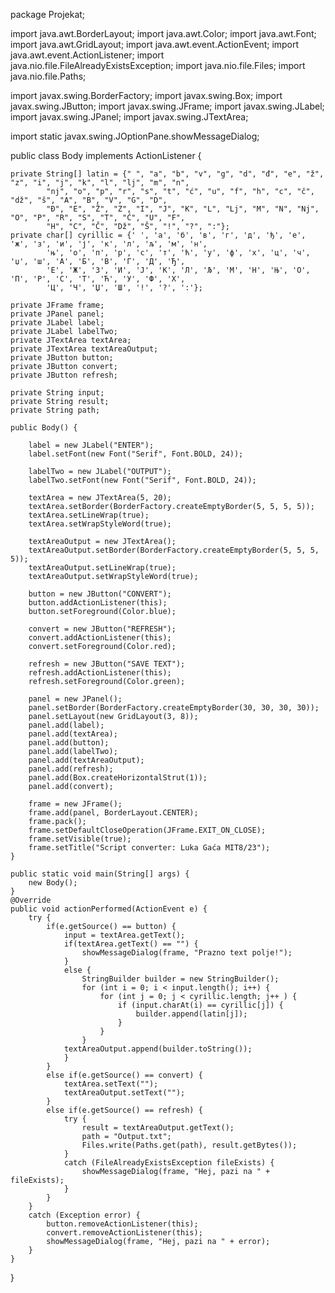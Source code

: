 package Projekat;

import java.awt.BorderLayout;
import java.awt.Color;
import java.awt.Font;
import java.awt.GridLayout;
import java.awt.event.ActionEvent;
import java.awt.event.ActionListener;
import java.nio.file.FileAlreadyExistsException;
import java.nio.file.Files;
import java.nio.file.Paths;

import javax.swing.BorderFactory;
import javax.swing.Box;
import javax.swing.JButton;
import javax.swing.JFrame;
import javax.swing.JLabel;
import javax.swing.JPanel;
import javax.swing.JTextArea;

import static javax.swing.JOptionPane.showMessageDialog;

public class Body implements ActionListener {
	
	private String[] latin = {" ", "a", "b", "v", "g", "d", "đ", "e", "ž", "z", "i", "j", "k", "l", "lj", "m", "n",
			"nj", "o", "p", "r", "s", "t", "ć", "u", "f", "h", "c", "č", "dž", "š", "A", "B", "V", "G", "D", 
			"Đ", "E", "Ž", "Z", "I", "J", "K", "L", "Lj", "M", "N", "Nj", "O", "P", "R", "S", "T", "Ć", "U", "F",
			"H", "C", "Č", "Dž", "Š", "!", "?", ":"};
	private char[] cyrillic = {' ', 'а', 'б', 'в', 'г', 'д', 'ђ', 'е', 'ж', 'з', 'и', 'ј', 'к', 'л', 'љ', 'м', 'н', 
			'њ', 'о', 'п', 'р', 'с', 'т', 'ћ', 'у', 'ф', 'х', 'ц', 'ч', 'џ', 'ш', 'А', 'Б', 'В', 'Г', 'Д', 'Ђ', 
			'Е', 'Ж', 'З', 'И', 'Ј', 'К', 'Л', 'Љ', 'М', 'Н', 'Њ', 'О', 'П', 'Р', 'С', 'Т', 'Ћ', 'У', 'Ф', 'Х', 
			'Ц', 'Ч', 'Џ', 'Ш', '!', '?', ':'};
	
	private JFrame frame;
	private JPanel panel;
	private JLabel label;
	private JLabel labelTwo;
	private JTextArea textArea;
	private JTextArea textAreaOutput;
	private JButton button;
	private JButton convert;
	private JButton refresh;
	
	private String input;
	private String result;
	private String path;
	
	public Body() {
		
		label = new JLabel("ENTER");
		label.setFont(new Font("Serif", Font.BOLD, 24));

		labelTwo = new JLabel("OUTPUT");
		labelTwo.setFont(new Font("Serif", Font.BOLD, 24));
		
		textArea = new JTextArea(5, 20);
		textArea.setBorder(BorderFactory.createEmptyBorder(5, 5, 5, 5));
		textArea.setLineWrap(true);
		textArea.setWrapStyleWord(true);

		textAreaOutput = new JTextArea();
		textAreaOutput.setBorder(BorderFactory.createEmptyBorder(5, 5, 5, 5));
		textAreaOutput.setLineWrap(true);
		textAreaOutput.setWrapStyleWord(true);
		
		button = new JButton("CONVERT");
		button.addActionListener(this);
		button.setForeground(Color.blue);

		convert = new JButton("REFRESH");
		convert.addActionListener(this);
		convert.setForeground(Color.red);

		refresh = new JButton("SAVE TEXT");
		refresh.addActionListener(this);
		refresh.setForeground(Color.green);
		
		panel = new JPanel();
		panel.setBorder(BorderFactory.createEmptyBorder(30, 30, 30, 30));
		panel.setLayout(new GridLayout(3, 8));
		panel.add(label);
		panel.add(textArea);
		panel.add(button);
		panel.add(labelTwo);
		panel.add(textAreaOutput);
		panel.add(refresh);
		panel.add(Box.createHorizontalStrut(1));
		panel.add(convert);
		
		frame = new JFrame();
		frame.add(panel, BorderLayout.CENTER);
		frame.pack();
		frame.setDefaultCloseOperation(JFrame.EXIT_ON_CLOSE);
		frame.setVisible(true);
		frame.setTitle("Script converter: Luka Gaća MIT8/23");
	}
	
	public static void main(String[] args) {
		new Body();
	}
	@Override
	public void actionPerformed(ActionEvent e) {
		try {
			if(e.getSource() == button) {
				input = textArea.getText();
				if(textArea.getText() == "") {
					showMessageDialog(frame, "Prazno text polje!");
				}
				else {
					StringBuilder builder = new StringBuilder();
					for (int i = 0; i < input.length(); i++) {
						for (int j = 0; j < cyrillic.length; j++ ) {
							if (input.charAt(i) == cyrillic[j]) {
								builder.append(latin[j]);
							}
						}
					}
			    textAreaOutput.append(builder.toString());
			    }
			}
			else if(e.getSource() == convert) {
				textArea.setText("");
				textAreaOutput.setText("");
			}
			else if(e.getSource() == refresh) {
				try {
					result = textAreaOutput.getText();
					path = "Output.txt";
					Files.write(Paths.get(path), result.getBytes());
				} 
				catch (FileAlreadyExistsException fileExists) {
					showMessageDialog(frame, "Hej, pazi na " + fileExists);
				}
			}
		} 
		catch (Exception error) {
			button.removeActionListener(this);
			convert.removeActionListener(this);
			showMessageDialog(frame, "Hej, pazi na " + error);
		}
	}
}
